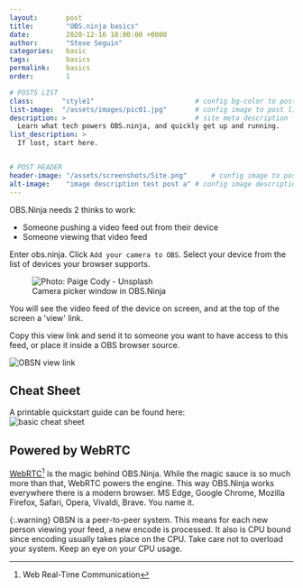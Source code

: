 ```yaml
---
layout:       post
title:        "OBS.ninja basics"
date:         2020-12-16 10:00:00 +0000
author:       "Steve Seguin"
categories:   basic
tags:         basics
permalink:    basics
order:        1

# POSTS LIST
class:       "style1"                         # config bg-color to post list card (1..6)
list-image:  "/assets/images/pic01.jpg"       # config image to post list card (1..6)
description: >                                # site meta description
  Learn what tech powers OBS.ninja, and quickly get up and running.
list_description: >
  If lost, start here.


# POST HEADER
header-image: "/assets/screenshots/Site.png"      # config image to post header
alt-image:    "image description test post a" # config image description to alt att.
---
```


OBS.Ninja needs 2 thinks to work:
  - Someone pushing a video feed out from their device
  - Someone viewing that video feed

Enter obs.ninja. Click `Add your camera to OBS`.
Select your device from the list of devices your browser supports.

<figure>
<img src="{{site.url}}/assets/screenshots/camera-picker.jpg" title="Photo: Paige Cody - Unsplash"/>
<figcaption>Camera picker window in OBS.Ninja</figcaption>
</figure>

You will see the video feed of the device on screen, and at the top of the screen a 'view' link.

Copy this view link and send it to someone you want to have access to this feed, or place it inside a 
OBS browser source.

![OBSN view link](/assets/screenshots/view-link.jpg)

## Cheat Sheet

A printable quickstart guide can be found here:<br />
<img src="https://github.com/steveseguin/obsninja/blob/quickstart/basicconcepts/OBSN_basic_concepts.jpg" title="basic cheat sheet" />

## Powered by WebRTC

[WebRTC](https://webrtc.org/)[^1] is the magic behind OBS.Ninja. While the magic sauce is so much more than that, WebRTC powers the engine.
This way OBS.Ninja works everywhere there is a modern browser. MS Edge, Google Chrome, Mozilla Firefox, Safari, Opera, Vivaldi, Brave. You name it.


{:.warning}
OBSN is a peer-to-peer system. This means for each new person viewing your feed, a new encode is processed. It also is CPU bound since encoding usually takes place on the CPU. Take care not to overload your system. Keep an eye on your CPU usage.

[^1]: Web Real-Time Communication
